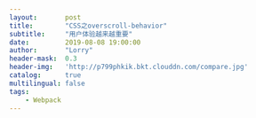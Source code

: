```yaml
---
layout:       post
title:        "CSS之overscroll-behavior"
subtitle:     "用户体验越来越重要"
date:         2019-08-08 19:00:00
author:       "Lorry"
header-mask:  0.3
header-img:   'http://p799phkik.bkt.clouddn.com/compare.jpg'
catalog:      true
multilingual: false
tags:
    - Webpack
---
```

